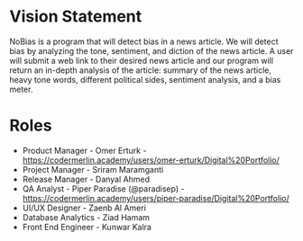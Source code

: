 # Vision Statement
NoBias is a program that will detect bias in a news article. We will detect bias by analyzing the tone, sentiment, and diction of the news article. A user will submit a web link to their desired news article and our program will return an in-depth analysis of the article: summary of the news article, heavy tone words, different political sides, sentiment analysis, and a bias meter.

# Roles
- Product Manager - Omer Erturk - https://codermerlin.academy/users/omer-erturk/Digital%20Portfolio/ 
- Project Manager - Sriram Maramganti
- Release Manager - Danyal Ahmed
- QA Analyst - Piper Paradise (@paradisep) - https://codermerlin.academy/users/piper-paradise/Digital%20Portfolio/
- UI/UX Designer - Zaenb Al Ameri
- Database Analytics - Ziad Hamam
- Front End Engineer - Kunwar Kalra
